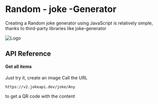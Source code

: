 
# Random - joke -Generator

 Creating a Random joke generator using JavaScript is relatively simple, thanks to third-party libraries like joke-generator


![Logo](https://lh3.googleusercontent.com/WtzXixkjeC6pkOZPHuPbbH68Ed2qwLY_tXgsUE_hizHj71A1RGY2kuqcyQokf3UAuI1KfRbzZNh09Toho7b8gaA6nkM=w640-h400-e365-rj-sc0x00ffffff)


## API Reference

#### Get all items
  Just try it, create an image 
  Call the URL 
```http
https://v2.jokeapi.dev/joke/Any
```
 to get a QR code with the content

 
